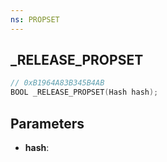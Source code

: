 ```yaml
---
ns: PROPSET
---
```

## _RELEASE_PROPSET

```c
// 0xB1964A83B345B4AB
BOOL _RELEASE_PROPSET(Hash hash);
```

## Parameters
* **hash**:
